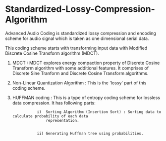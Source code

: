 Standardized-Lossy-Compression-Algorithm
========================================

Advanced Audio Coding is standardized lossy compression and encoding scheme for audio signal which is taken as one dimensional serial data.

This coding scheme starts with transforming input data with Modified Discrete Cosine Transform algorithm (MDCT).


1. MDCT : MDCT explores energy compaction property of Discrete Cosine Transform algorithm with some additional features. It comprises of Discrete Sine Tranform and Discrete Cosine Transform algorithms.
          
          
2. Non-Linear Quantization Algorithm : This is the 'lossy' part of this coding scheme.


3. HUFFMAN coding : This is a type of entropy coding scheme for lossless data compression. It has following parts:


                  i)  Sorting Algorithm (Insertion Sort) : Sorting data to calculate probability of each data 
                      representation.
                  
                  
                  ii) Generating Huffman tree using probabilities.
                  
